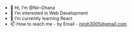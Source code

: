 - 👋 Hi, I’m @Nir-Ohana
- 👀 I’m interested in Web Development
- 🌱 I’m currently learning React
- 📫 How to reach me - by Email - niroh3005@gmail.com

<!---
Nir-Ohana/Nir-Ohana is a ✨ special ✨ repository because its `README.md` (this file) appears on your GitHub profile.
You can click the Preview link to take a look at your changes.
--->
